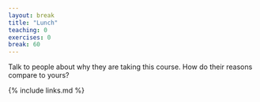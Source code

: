```yaml
---
layout: break
title: "Lunch"
teaching: 0
exercises: 0
break: 60
---
```


Talk to people about why they are taking this course.
How do their reasons compare to yours?

{% include links.md %}
